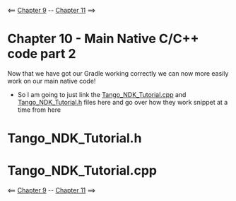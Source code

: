 <== [Chapter 9](./Chapter_09.md) -- [Chapter 11](./Chapter_11.md) ==>

# Chapter 10 - Main Native C/C++ code part 2
Now that we have got our Gradle working correctly we can now more easily work on our main native code!

* So I am going to just link the [Tango_NDK_Tutorial.cpp](../Sample_Code/Tango-NDK-Tutorial/app/src/main/cpp/Tango_NDK_Tutorial.cpp) and [Tango_NDK_Tutorial.h](../Sample_Code/Tango-NDK-Tutorial/app/src/main/cpp/Tango_NDK_Tutorial.h) files here and go over how they work snippet at a time from here

# Tango_NDK_Tutorial.h

# Tango_NDK_Tutorial.cpp

<== [Chapter 9](./Chapter_09.md) -- [Chapter 11](./Chapter_11.md) ==>
